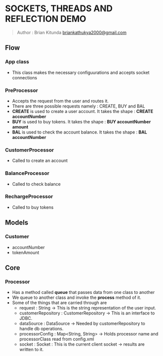 # SOCKETS, THREADS AND REFLECTION DEMO

> Author : Brian Kitunda <briankathukya2000@gmail.com>

## Flow

### App class
- This class makes the necessary configuurations and accepts socket connections

### PreProcessor
- Accepts the request from the user and routes it.
- There are three possible requests namely : CREATE, BUY and BAL
- __CREATE__ is used to create a user account. It takes the shape : __CREATE accountNumber__
- __BUY__ is used to buy tokens. It takes the shape : __BUY accountNumber amount__
- __BAL__ is used to check the account balance. It takes the shape : __BAL accountNumber__

### CustomerProcessor
- Called to create an account

### BalanceProcessor
- Called to check balance

### RechargeProcessor
- Called to buy tokens

## Models
### Customer
- accountNumber
- tokenAmount

## Core
### Processor
- Has a method called __queue__ that passes data from one class to another
- We queue to another class and invoke the __process__ method of it.
- Some of the things that are carried through are
    * request : String -> This is the string representation of the user input.
    * customerRepository : CustomerRepository -> This is an interface to JDBC.
    * dataSource : DataSource -> Needed by customerRepository to handle db operations.
    * processorConfig : Map<String, String> -> Holds processor name and processorClass read from config.xml
    * socket : Socket : This is the current client socket -> results are written to it.